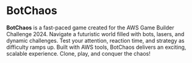 # BotChaos
**BotChaos** is a fast-paced game created for the AWS Game Builder Challenge 2024. Navigate a futuristic world filled with bots, lasers, and dynamic challenges. Test your attention, reaction time, and strategy as difficulty ramps up. Built with AWS tools, BotChaos delivers an exciting, scalable experience. Clone, play, and conquer the chaos!
